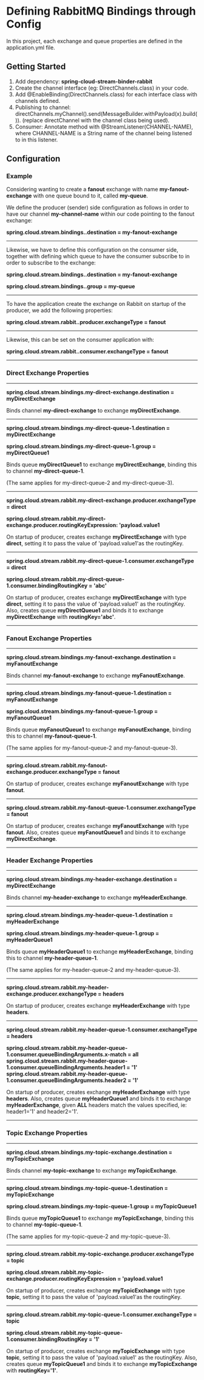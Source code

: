 <h1>Defining RabbitMQ Bindings through Config</h1>
In this project, each exchange and queue properties are defined in the application.yml file.

<h2>Getting Started</h2>
<ol>
<li>Add dependency: <b>spring-cloud-stream-binder-rabbit</b></li>
<li>Create the channel interface (eg: DirectChannels.class) in your code.</li>
<li>Add @EnableBinding(DirectChannels.class) for each interface class with channels defined.</li>
<li>Publishing to channel: directChannels.myChannel().send(MessageBuilder.withPayload(x).build()). (replace directChannel with the channel class being used).</li>
<li>Consumer: Annotate method with @StreamListener(CHANNEL-NAME), where CHANNEL-NAME is a String name of the channel being listened to in this listener.</li>
</ol>

<h2>Configuration</h2>
<h3>Example</h3>
Considering wanting to create a <b>fanout</b> exchange with name <b>my-fanout-exchange</b> with one queue bound to it, called <b>my-queue</b>.

We define the producer (sender) side configuration as follows in order to have our channel <b>my-channel-name</b> within our code pointing to the fanout exchange:

<b>spring.cloud.stream.bindings.<my-channel-name>.destination = my-fanout-exchange</b>



<hr/>
Likewise, we have to define this configuration on the consumer side, together with defining which queue to have the consumer subscribe to in order to subscribe to the exchange:

<b>spring.cloud.stream.bindings.<my-channel-name>.destination = my-fanout-exchange</b>

<b>spring.cloud.stream.bindings.<my-channel-name>.group = my-queue</b>



<hr/>
To have the application create the exchange on Rabbit on startup of the producer, we add the following properties:

<b>spring.cloud.stream.rabbit.<my-channel-name>.producer.exchangeType = fanout</b>



<hr/>
Likewise, this can be set on the consumer application with:

<b>spring.cloud.stream.rabbit.<my-channel-name>.consumer.exchangeType = fanout</b>






<hr/>
<h3>Direct Exchange Properties</h3>
<hr/>
<b>spring.cloud.stream.bindings.my-direct-exchange.destination = myDirectExchange</b>

Binds channel <b>my-direct-exchange</b> to exchange <b>myDirectExchange</b>.



<hr/>
<b>spring.cloud.stream.bindings.my-direct-queue-1.destination = myDirectExchange</b>

<b>spring.cloud.stream.bindings.my-direct-queue-1.group = myDirectQueue1</b>

Binds queue <b>myDirectQueue1</b> to exchange <b>myDirectExchange</b>, binding this to channel <b>my-direct-queue-1</b>.

(The same applies for my-direct-queue-2 and my-direct-queue-3).



<hr/>
<b>spring.cloud.stream.rabbit.my-direct-exchange.producer.exchangeType = direct</b>

<b>spring.cloud.stream.rabbit.my-direct-exchange.producer.routingKeyExpression: 'payload.value1</b>

On startup of producer, creates exchange <b>myDirectExchange</b> with type <b>direct</b>, setting it to pass the value of 'payload.value1'as the routingKey.



<hr/>
<b>spring.cloud.stream.rabbit.my-direct-queue-1.consumer.exchangeType = direct</b>

<b>spring.cloud.stream.rabbit.my-direct-queue-1.consumer.bindingRoutingKey = 'abc'</b>

On startup of producer, creates exchange <b>myDirectExchange</b> with type <b>direct</b>, setting it to pass the value of 'payload.value1' as the routingKey.
Also, creates queue <b>myDirectQueue1</b> and binds it to exchange <b>myDirectExchange</b> with <b>routingKey='abc'</b>.







<hr/>
<h3>Fanout Exchange Properties</h3>
<hr/>
<b>spring.cloud.stream.bindings.my-fanout-exchange.destination = myFanoutExchange</b>

Binds channel <b>my-fanout-exchange</b> to exchange <b>myFanoutExchange</b>.



<hr/>
<b>spring.cloud.stream.bindings.my-fanout-queue-1.destination = myFanoutExchange</b>

<b>spring.cloud.stream.bindings.my-fanout-queue-1.group = myFanoutQueue1</b>

Binds queue <b>myFanoutQueue1</b> to exchange <b>myFanoutExchange</b>, binding this to channel <b>my-fanout-queue-1</b>.

(The same applies for my-fanout-queue-2 and my-fanout-queue-3).



<hr/>
<b>spring.cloud.stream.rabbit.my-fanout-exchange.producer.exchangeType = fanout</b>

On startup of producer, creates exchange <b>myFanoutExchange</b> with type <b>fanout</b>.



<hr/>
<b>spring.cloud.stream.rabbit.my-fanout-queue-1.consumer.exchangeType = fanout</b>

On startup of producer, creates exchange <b>myFanoutExchange</b> with type <b>fanout</b>.
Also, creates queue <b>myFanoutQueue1</b> and binds it to exchange <b>myDirectExchange</b>.






<hr/>
<h3>Header Exchange Properties</h3>
<hr/>
<b>spring.cloud.stream.bindings.my-header-exchange.destination = myDirectExchange</b>

Binds channel <b>my-header-exchange</b> to exchange <b>myHeaderExchange</b>.



<hr/>
<b>spring.cloud.stream.bindings.my-header-queue-1.destination = myHeaderExchange</b>

<b>spring.cloud.stream.bindings.my-header-queue-1.group = myHeaderQueue1</b>

Binds queue <b>myHeaderQueue1</b> to exchange <b>myHeaderExchange</b>, binding this to channel <b>my-header-queue-1</b>.

(The same applies for my-header-queue-2 and my-header-queue-3).



<hr/>
<b>spring.cloud.stream.rabbit.my-header-exchange.producer.exchangeType = headers</b>

On startup of producer, creates exchange <b>myHeaderExchange</b> with type <b>headers</b>.



<hr/>
<b>spring.cloud.stream.rabbit.my-header-queue-1.consumer.exchangeType = headers</b>

<b>spring.cloud.stream.rabbit.my-header-queue-1.consumer.queueBindingArguments.x-match = all</b>
<b>spring.cloud.stream.rabbit.my-header-queue-1.consumer.queueBindingArguments.header1 = '1'</b>
<b>spring.cloud.stream.rabbit.my-header-queue-1.consumer.queueBindingArguments.header2 = '1'</b>

On startup of producer, creates exchange <b>myHeaderExchange</b> with type <b>headers</b>.
Also, creates queue <b>myHeaderQueue1</b> and binds it to exchange <b>myHeaderExchange</b>, given <b>ALL</b> headers match the values specified, ie: header1='1' and header2='1'.






<hr/>
<h3>Topic Exchange Properties</h3>
<hr/>
<b>spring.cloud.stream.bindings.my-topic-exchange.destination = myTopicExchange</b>

Binds channel <b>my-topic-exchange</b> to exchange <b>myTopicExchange</b>.



<hr/>
<b>spring.cloud.stream.bindings.my-topic-queue-1.destination = myTopicExchange</b>

<b>spring.cloud.stream.bindings.my-topic-queue-1.group = myTopicQueue1</b>

Binds queue <b>myTopicQueue1</b> to exchange <b>myTopicExchange</b>, binding this to channel <b>my-topic-queue-1</b>.

(The same applies for my-topic-queue-2 and my-topic-queue-3).



<hr/>
<b>spring.cloud.stream.rabbit.my-topic-exchange.producer.exchangeType = topic</b>

<b>spring.cloud.stream.rabbit.my-topic-exchange.producer.routingKeyExpression = 'payload.value1</b>

On startup of producer, creates exchange <b>myTopicExchange</b> with type <b>topic</b>, setting it to pass the value of 'payload.value1'as the routingKey.



<hr/>
<b>spring.cloud.stream.rabbit.my-topic-queue-1.consumer.exchangeType = topic</b>

<b>spring.cloud.stream.rabbit.my-topic-queue-1.consumer.bindingRoutingKey = '1'</b>

On startup of producer, creates exchange <b>myTopicExchange</b> with type <b>topic</b>, setting it to pass the value of 'payload.value1' as the routingKey.
Also, creates queue <b>myTopicQueue1</b> and binds it to exchange <b>myTopicExchange</b> with <b>routingKey='1'</b>.